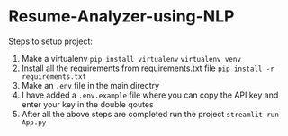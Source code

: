 # Resume-Analyzer-using-NLP

Steps to setup project:
1. Make a virtualenv 
```pip install virtualenv```
```virtualenv venv```
2. Install all the requirements from requirements.txt file
```pip install -r requirements.txt```
3. Make an ```.env``` file in the main directry
4. I have added a ```.env.example``` file where you can copy the API key and enter your key in the double qoutes
5. After all the above steps are completed run the project 
```streamlit run App.py```